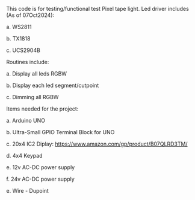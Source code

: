 This code is for testing/functional test Pixel tape light. Led driver includes (As of 07Oct2024):

  a. WS2811
  
  b. TX1818
  
  c. UCS2904B


Routines include:

  a. Display all leds RGBW
  
  b. Display each led segment/cutpoint
  
  c. Dimming all RGBW

Items needed for the project:

  a. Arduino UNO
  
  b. Ultra-Small GPIO Terminal Block for UNO
  
  c. 20x4 IC2 Diplay: https://www.amazon.com/gp/product/B07QLRD3TM/
  
  d. 4x4 Keypad
  
  e. 12v AC-DC power supply
  
  f. 24v AC-DC power supply
  
  e. Wire - Dupoint
